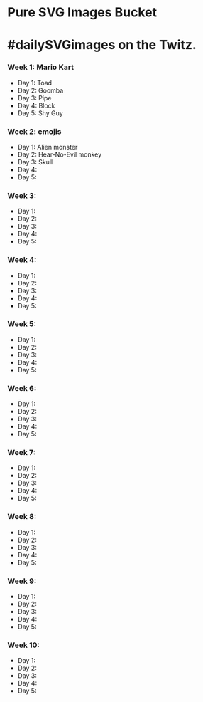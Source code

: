 # Pure SVG Images Bucket
# #dailySVGimages on the Twitz.

### Week 1: Mario Kart
* Day 1: Toad
* Day 2: Goomba
* Day 3: Pipe
* Day 4: Block
* Day 5: Shy Guy

### Week 2: emojis
* Day 1: Alien monster
* Day 2: Hear-No-Evil monkey
* Day 3: Skull
* Day 4: 
* Day 5: 

### Week 3:
* Day 1: 
* Day 2: 
* Day 3: 
* Day 4: 
* Day 5: 

### Week 4:
* Day 1: 
* Day 2: 
* Day 3: 
* Day 4: 
* Day 5: 

### Week 5:
* Day 1: 
* Day 2: 
* Day 3: 
* Day 4: 
* Day 5: 

### Week 6:
* Day 1: 
* Day 2: 
* Day 3: 
* Day 4: 
* Day 5: 

### Week 7:
* Day 1: 
* Day 2: 
* Day 3: 
* Day 4: 
* Day 5: 

### Week 8:
* Day 1: 
* Day 2: 
* Day 3: 
* Day 4: 
* Day 5: 

### Week 9:
* Day 1: 
* Day 2: 
* Day 3: 
* Day 4: 
* Day 5: 

### Week 10:
* Day 1: 
* Day 2: 
* Day 3: 
* Day 4: 
* Day 5: 

